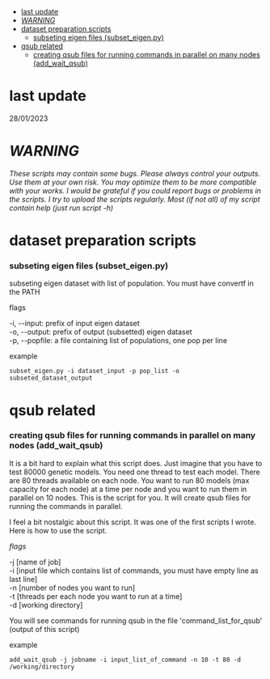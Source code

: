 - [last update](#last-update)
- [*WARNING*](#warning)
- [dataset preparation scripts](#dataset-preparation-scripts)
    - [subseting eigen files (subset\_eigen.py)](#subseting-eigen-files-subset_eigenpy)
- [qsub related](#qsub-related)
    - [creating qsub files for running commands in parallel on many nodes (add\_wait\_qsub)](#creating-qsub-files-for-running-commands-in-parallel-on-many-nodes-add_wait_qsub)

# last update
28/01/2023

# *WARNING*

*These scripts may contain some bugs. Please always control your outputs. Use them at your own risk. You may optimize them to be more compatible with your works. I would be grateful if you could report bugs or problems in the scripts. I try to upload the scripts regularly. Most (if not all) of my script contain help (just run script -h)*


# dataset preparation scripts

### subseting eigen files (subset_eigen.py)

subseting eigen dataset with list of population. You must have convertf in the PATH

flags  
  
\-i, --input: prefix of input eigen dataset  
\-o, --output: prefix of output (subsetted) eigen dataset  
\-p, --popfile: a file containing list of populations, one pop per line

example  

```
subset_eigen.py -i dataset_input -p pop_list -o subseted_dataset_output
```


# qsub related 

### creating qsub files for running commands in parallel on many nodes (add_wait_qsub)
  
    
It is a bit hard to explain what this script does. Just imagine that you have to test 80000 genetic models. You need one thread to test each model. There are 80 threads available on each node. You want to run 80 models (max capacity for each node) at a time per node and you want to run them in parallel on 10 nodes. This is the script for you. It will create qsub files for running the commands in parallel. 
  
I feel a bit nostalgic about this script. It was one of the first scripts I wrote. Here is how to use the script.

*flags*

\-j [name of job]  
\-i [input file which contains list of commands, you must have empty line as last line]  
\-n [number of nodes you want to run]  
\-t [threads per each node you want to run at a time]  
\-d [working directory]

  
  
You will see commands for running qsub in the file 'command_list_for_qsub' (output of this script)

example

```
add_wait_qsub -j jobname -i input_list_of_command -n 10 -t 80 -d /working/directory
```
